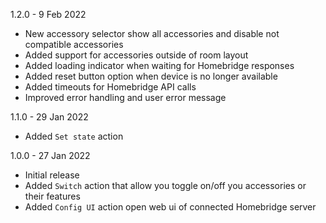 1.2.0 - 9 Feb 2022
- New accessory selector show all accessories and disable not compatible accessories
- Added support for accessories outside of room layout
- Added loading indicator when waiting for Homebridge responses
- Added reset button option when device is no longer available
- Added timeouts for Homebridge API calls
- Improved error handling and user error message

1.1.0 - 29 Jan 2022
- Added `Set state` action

1.0.0 - 27 Jan 2022
- Initial release
- Added `Switch` action that allow you toggle on/off you accessories or their features
- Added `Config UI` action open web ui of connected Homebridge server
